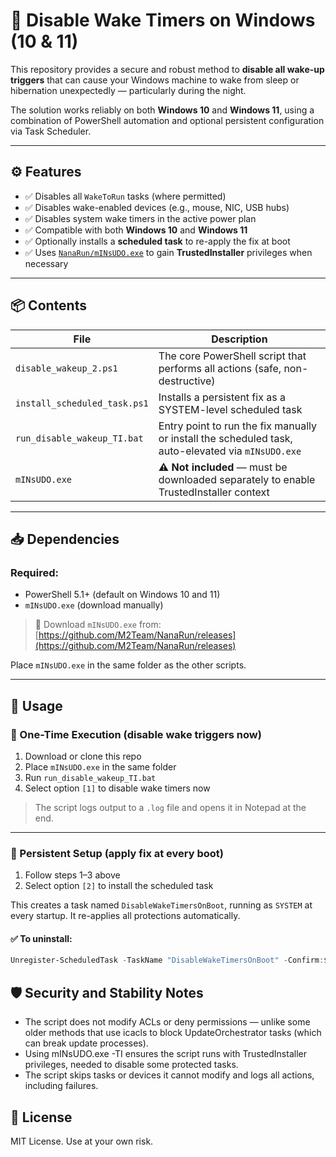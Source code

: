 # 🔧 Disable Wake Timers on Windows (10 & 11)

This repository provides a secure and robust method to **disable all wake-up triggers** that can cause your Windows machine to wake from sleep or hibernation unexpectedly — particularly during the night.

The solution works reliably on both **Windows 10** and **Windows 11**, using a combination of PowerShell automation and optional persistent configuration via Task Scheduler.

---

## ⚙️ Features

- ✅ Disables all `WakeToRun` tasks (where permitted)
- ✅ Disables wake-enabled devices (e.g., mouse, NIC, USB hubs)
- ✅ Disables system wake timers in the active power plan
- ✅ Compatible with both **Windows 10** and **Windows 11**
- ✅ Optionally installs a **scheduled task** to re-apply the fix at boot
- ✅ Uses [`NanaRun/mINsUDO.exe`](https://github.com/M2Team/NanaRun) to gain **TrustedInstaller** privileges when necessary

---

## 📦 Contents

| File | Description |
|------|-------------|
| `disable_wakeup_2.ps1` | The core PowerShell script that performs all actions (safe, non-destructive) |
| `install_scheduled_task.ps1` | Installs a persistent fix as a SYSTEM-level scheduled task |
| `run_disable_wakeup_TI.bat` | Entry point to run the fix manually or install the scheduled task, auto-elevated via `mINsUDO.exe` |
| `mINsUDO.exe` | **⚠️ Not included** — must be downloaded separately to enable TrustedInstaller context |

---

## 📥 Dependencies

### Required:

- PowerShell 5.1+ (default on Windows 10 and 11)
- `mINsUDO.exe` (download manually)

> 🔗 Download `mINsUDO.exe` from:  
> [https://github.com/M2Team/NanaRun/releases](https://github.com/M2Team/NanaRun/releases)

Place `mINsUDO.exe` in the same folder as the other scripts.

---

## 🚀 Usage

### 🔹 One-Time Execution (disable wake triggers now)

1. Download or clone this repo
2. Place `mINsUDO.exe` in the same folder
3. Run `run_disable_wakeup_TI.bat`
4. Select option `[1]` to disable wake timers now

> The script logs output to a `.log` file and opens it in Notepad at the end.

---

### 🔸 Persistent Setup (apply fix at every boot)

1. Follow steps 1–3 above
2. Select option `[2]` to install the scheduled task

This creates a task named `DisableWakeTimersOnBoot`, running as `SYSTEM` at every startup. It re-applies all protections automatically.

#### ✅ To uninstall:
```powershell
Unregister-ScheduledTask -TaskName "DisableWakeTimersOnBoot" -Confirm:$false
```

## 🛡 Security and Stability Notes
- The script does not modify ACLs or deny permissions — unlike some older methods that use icacls to block UpdateOrchestrator tasks (which can break update processes).
- Using mINsUDO.exe -TI ensures the script runs with TrustedInstaller privileges, needed to disable some protected tasks.
- The script skips tasks or devices it cannot modify and logs all actions, including failures.

## 📓 License

MIT License. Use at your own risk.
